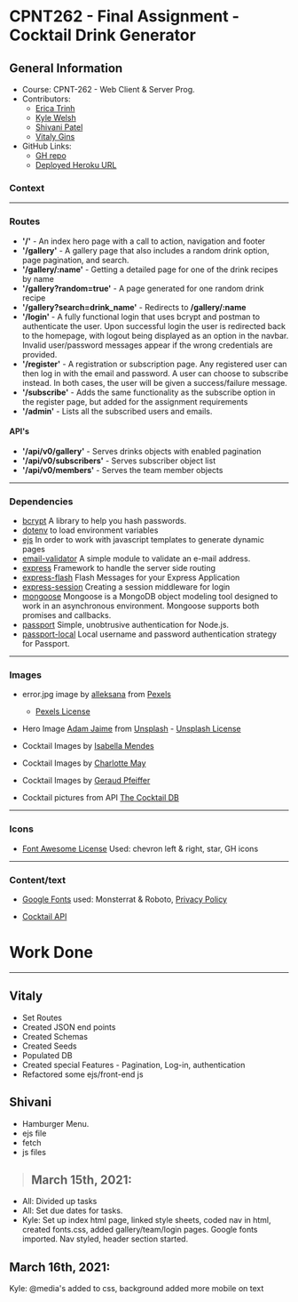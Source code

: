 # CPNT262 - Final Assignment - Cocktail Drink Generator

## General Information

- Course: CPNT-262 - Web Client & Server Prog.
- Contributors:
  - [Erica Trinh](https://github.com/ertrinhh)
  - [Kyle Welsh](https://github.com/Kylewwelsh)
  - [Shivani Patel](https://github.com/Shi-stack)
  - [Vitaly Gins](https://github.com/gvitaly87)
- GitHub Links:
  - [GH repo](https://github.com/gvitaly87/cpnt262-final)
  - [Deployed Heroku URL](https://cocktail-generator-262-final.herokuapp.com/)

### Context

---

### Routes

- **'/'** - An index hero page with a call to action, navigation and footer
- **'/gallery'** - A gallery page that also includes a random drink option, page pagination, and search.
- **'/gallery/:name'** - Getting a detailed page for one of the drink recipes by name
- **'/gallery?random=true'** - A page generated for one random drink recipe
- **'/gallery?search=drink_name'** - Redirects to **/gallery/:name**
- **'/login'** - A fully functional login that uses bcrypt and postman to authenticate the user. Upon successful login the user is redirected back to the homepage, with logout being displayed as an option in the navbar. Invalid user/password messages appear if the wrong credentials are provided.
- **'/register'** - A registration or subscription page. Any registered user can then log in with the email and password. A user can choose to subscribe instead. In both cases, the user will be given a success/failure message.
- **'/subscribe'** - Adds the same functionality as the subscribe option in the register page, but added for the assignment requirements
- **'/admin'** - Lists all the subscribed users and emails.

#### API's

- **'/api/v0/gallery'** - Serves drinks objects with enabled pagination
- **'/api/v0/subscribers'** - Serves subscriber object list
- **'/api/v0/members'** - Serves the team member objects

---

### Dependencies

- [bcrypt](https://www.npmjs.com/package/bcrypt) A library to help you hash passwords.
- [dotenv](https://www.npmjs.com/package/dotenv) to load environment variables
- [ejs](https://www.npmjs.com/package/ejs) In order to work with javascript templates to generate dynamic pages
- [email-validator](https://www.npmjs.com/package/email-validator) A simple module to validate an e-mail address.
- [express](https://www.npmjs.com/package/express) Framework to handle the server side routing
- [express-flash](https://www.npmjs.com/package/express-flash) Flash Messages for your Express Application
- [express-session](https://www.npmjs.com/package/express-session) Creating a session middleware for login
- [mongoose](https://www.npmjs.com/package/mongoose) Mongoose is a MongoDB object modeling tool designed to work in an asynchronous environment. Mongoose supports both promises and callbacks.
- [passport](https://www.npmjs.com/package/passport) Simple, unobtrusive authentication for Node.js.
- [passport-local](https://www.npmjs.com/package/passport-local) Local username and password authentication strategy for Passport.

---

### Images

- error.jpg image by [alleksana](https://www.pexels.com/@alleksana) from [Pexels](https://www.pexels.com/photo/wood-dirty-writing-abstract-4271933/)

  - [Pexels License](https://www.pexels.com/license/)

- Hero Image [Adam Jaime](https://unsplash.com/@arobj) from [Unsplash](https://unsplash.com/photos/dmkmrNptMpw)
  - [Unsplash License](https://unsplash.com/license)

- Cocktail Images by [Isabella Mendes](https://www.pexels.com/@isabella-mendes-107313)

- Cocktail Images by [Charlotte May](https://www.pexels.com/@charlotte-may)

- Cocktail Images by [Geraud Pfeiffer](https://www.pexels.com/@geraud-pfeiffer)

- Cocktail pictures from API [The Cocktail DB](https://www.thecocktaildb.com/api.php)

---

### Icons

- [Font Awesome License](https://fontawesome.com/license) Used: chevron left & right, star, GH icons

---

### Content/text

- [Google Fonts](https://fonts.google.com/?preview.text_type=custom) used: Monsterrat & Roboto, [Privacy Policy](https://policies.google.com/privacy?hl=en)

- [Cocktail API](https://www.thecocktaildb.com/api.php)

# Work Done

---

## Vitaly

- Set Routes
- Created JSON end points
- Created Schemas
- Created Seeds
- Populated DB
- Created special Features - Pagination, Log-in, authentication
- Refactored some ejs/front-end js

## Shivani 

- Hamburger Menu.
- ejs file
- fetch
- js files

> ## March 15th, 2021:

- All: Divided up tasks
- All: Set due dates for tasks.
- Kyle: Set up index html page, linked style sheets, coded nav in html, created fonts.css, added gallery/team/login pages. Google fonts imported. Nav styled, header section started.

## March 16th, 2021:

Kyle: @media's added to css, background added more mobile on text
